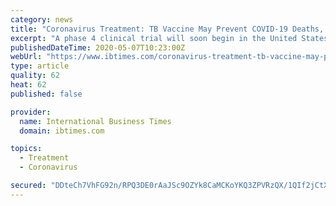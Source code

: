 ```yaml
---
category: news
title: "Coronavirus Treatment: TB Vaccine May Prevent COVID-19 Deaths, Study Analyzes"
excerpt: "A phase 4 clinical trial will soon begin in the United States to determine if the century-old BCG anti-TB vaccine has any effectiveness against COVID-19."
publishedDateTime: 2020-05-07T10:23:00Z
webUrl: "https://www.ibtimes.com/coronavirus-treatment-tb-vaccine-may-prevent-covid-19-deaths-study-analyzes-2971915"
type: article
quality: 62
heat: 62
published: false

provider:
  name: International Business Times
  domain: ibtimes.com

topics:
  - Treatment
  - Coronavirus

secured: "DDteCh7VhFG92n/RPQ3DE0rAaJSc9OZYk8CaMCKoYKQ3ZPVRzQX/1QIf2jCtXiko+vSTJSZ6jut/HYifjnjduinSLQ5RaFs0BT8vDYlW6bkekcKaEeQeeXDAbA7WtnkGdGiBmQljtIC1x9tSEJE1lf+1aeqeSyUW7PggPzpuqUcQMMPf+Um/gMbWDca8Yo3KUBtn40pLJObWSN7Nf1BfUhLq6NpsjaI220cW4zt6HKbAHMoM8VAH85bq9wk+mg+uNvfYWVyNXs6Nwhw5JAYo+Yr6xRrBWNh82jnbw8NJDy08QCQQACnccNGnYiSr2vKG636mZwpdtszWgIQ4PSy8YhoA6dl/yhmqbMSRfrjt0VNlJaOq340gAo6Ubb96WQ7AoN8FTJsXJNQb0G7jdkBhqV5vxPUQfLvXabKlGkC6TvoRuxcyydghaj/mZitZweaItbbrItyUbJeZx6gvtkOG8MvhYX2XMkuBFywfBxPH3HQ=;NC07hs+Gdc9fqcVhwPpP0A=="
---
```


